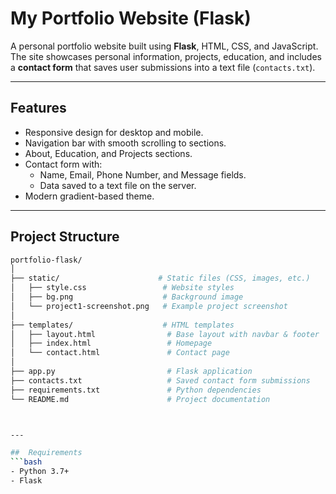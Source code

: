# My Portfolio Website (Flask)

A personal portfolio website built using **Flask**, HTML, CSS, and JavaScript.  
The site showcases personal information, projects, education, and includes a **contact form** that saves user submissions into a text file (`contacts.txt`).

---

##  Features
- Responsive design for desktop and mobile.
- Navigation bar with smooth scrolling to sections.
- About, Education, and Projects sections.
- Contact form with:
  - Name, Email, Phone Number, and Message fields.
  - Data saved to a text file on the server.
- Modern gradient-based theme.

---

##  Project Structure

```bash
portfolio-flask/
│
├── static/                      # Static files (CSS, images, etc.)
│   ├── style.css                 # Website styles
│   ├── bg.png                    # Background image
│   └── project1-screenshot.png   # Example project screenshot
│
├── templates/                    # HTML templates
│   ├── layout.html                # Base layout with navbar & footer
│   ├── index.html                 # Homepage
│   └── contact.html               # Contact page
│
├── app.py                         # Flask application
├── contacts.txt                   # Saved contact form submissions
├── requirements.txt               # Python dependencies
└── README.md                      # Project documentation



---

##  Requirements
```bash
- Python 3.7+
- Flask


